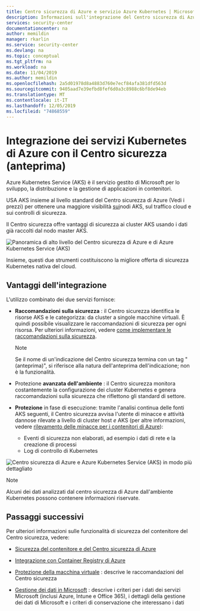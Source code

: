 ```yaml
---
title: Centro sicurezza di Azure e servizio Azure Kubernetes | Microsoft Docs
description: Informazioni sull'integrazione del Centro sicurezza di Azure con i servizi Kubernetes di Azure
services: security-center
documentationcenter: na
author: memildin
manager: rkarlin
ms.service: security-center
ms.devlang: na
ms.topic: conceptual
ms.tgt_pltfrm: na
ms.workload: na
ms.date: 11/04/2019
ms.author: memildin
ms.openlocfilehash: 2a5d01978d8a4883d760e7ecf84afa381dfd563d
ms.sourcegitcommit: 9405aad7e39efbd8fef6d0a3c8988c6bf8de94eb
ms.translationtype: MT
ms.contentlocale: it-IT
ms.lasthandoff: 12/05/2019
ms.locfileid: "74868559"
---
```

# <a name="azure-kubernetes-services-integration-with-security-center-preview"></a>Integrazione dei servizi Kubernetes di Azure con il Centro sicurezza (anteprima)
Azure Kubernetes Service (AKS) è il servizio gestito di Microsoft per lo sviluppo, la distribuzione e la gestione di applicazioni in contenitori. 

USA AKS insieme al livello standard del Centro sicurezza di Azure (Vedi i prezzi) per ottenere una maggiore visibilità [sui](security-center-pricing.md)nodi AKS, sul traffico cloud e sui controlli di sicurezza.

Il Centro sicurezza offre vantaggi di sicurezza ai cluster AKS usando i dati già raccolti dal nodo master AKS. 

![Panoramica di alto livello del Centro sicurezza di Azure e di Azure Kubernetes Service (AKS)](./media/azure-kubernetes-service-integration/aks-asc-integration-overview.png)

Insieme, questi due strumenti costituiscono la migliore offerta di sicurezza Kubernetes nativa del cloud. 

## <a name="benefits-of-integration"></a>Vantaggi dell'integrazione

L'utilizzo combinato dei due servizi fornisce:

* **Raccomandazioni sulla sicurezza** : il Centro sicurezza identifica le risorse AKS e le categorizza: da cluster a singole macchine virtuali. È quindi possibile visualizzare le raccomandazioni di sicurezza per ogni risorsa. Per ulteriori informazioni, vedere [come implementare le raccomandazioni sulla sicurezza](security-center-recommendations.md). 

    > [!NOTE]
    > Se il nome di un'indicazione del Centro sicurezza termina con un tag "(anteprima)", si riferisce alla natura dell'anteprima dell'indicazione; non è la funzionalità.

* Protezione **avanzata dell'ambiente** : il Centro sicurezza monitora costantemente la configurazione dei cluster Kubernetes e genera raccomandazioni sulla sicurezza che riflettono gli standard di settore.

* **Protezione** in fase di esecuzione: tramite l'analisi continua delle fonti AKS seguenti, il Centro sicurezza avvisa l'utente di minacce e attività dannose rilevate a livello di cluster host *e* AKS (per altre informazioni, vedere [rilevamento delle minacce per i contenitori di Azure](https://docs.microsoft.com/azure/security-center/security-center-alerts-compute#azure-containers-)):
    * Eventi di sicurezza non elaborati, ad esempio i dati di rete e la creazione di processi
    * Log di controllo di Kubernetes

![Centro sicurezza di Azure e Azure Kubernetes Service (AKS) in modo più dettagliato](./media/azure-kubernetes-service-integration/aks-asc-integration-detailed.png)

> [!NOTE]
> Alcuni dei dati analizzati dal centro sicurezza di Azure dall'ambiente Kubernetes possono contenere informazioni riservate.

## <a name="next-steps"></a>Passaggi successivi

Per ulteriori informazioni sulle funzionalità di sicurezza del contenitore del Centro sicurezza, vedere:

* [Sicurezza del contenitore e del Centro sicurezza di Azure](container-security.md)

* [Integrazione con Container Registry di Azure](azure-container-registry-integration.md)

* [Protezione della macchina virtuale](security-center-virtual-machine-protection.md) : descrive le raccomandazioni del Centro sicurezza

* [Gestione dei dati in Microsoft](https://www.microsoft.com/trust-center/privacy/data-management) : descrive i criteri per i dati dei servizi Microsoft (inclusi Azure, Intune e Office 365), i dettagli della gestione dei dati di Microsoft e i criteri di conservazione che interessano i dati